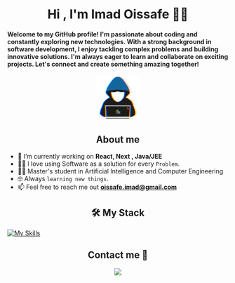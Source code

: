 <div align="center">
 <h1>Hi , I'm Imad Oissafe  🙋‍♂️</h1>
 </div>

#### Welcome to my GitHub profile! I'm passionate about coding and constantly exploring new technologies. With a strong background in software development, I enjoy tackling complex problems and building innovative solutions. I'm always eager to learn and collaborate on exciting projects. Let's connect and create something amazing together!

<div align="center">
  <img src="https://raw.githubusercontent.com/0xAbdulKhalid/0xAbdulKhalid/main/assets/mdImages/about_me.gif" alt="Profile Image" width="100">
  <h2>About me</h2>
</div>


-   🔭  I’m currently working on  **React, Next  , Java/JEE**
-   🧑‍💻  I love using Software as a solution for every  `Problem`.
-   🧑‍🎓 Master's student in Artificial Intelligence and Computer Engineering
-   🤓  Always  `learning new things`.    
-   📫  Feel free to reach me out  **[oissafe.imad@gmail.com](mailto:oissafe.imad@gmail.com)**

<div align="center">
 <h2>🛠️  My Stack</h2>
 </div>
 

[![My Skills](https://skillicons.dev/icons?i=js,ts,html,css,bootstrap,materialui,tailwind,express,java,spring,mysql,mongo,next,react,redux,angular,docker,vim,c,php,py,linux,bash,wordpress,sequelize,prisma,postman,jest,idea,vscode,git,github,firebase,figma)](#)



<div align="center">
 <h2>Contact me 🤝</h2>
 </div>
 
<p align="center">
  <a href="#">
    <img src="https://skillicons.dev/icons?i=linkedin,twitter,discord,stackoverflow" />
  </a>
</p>

